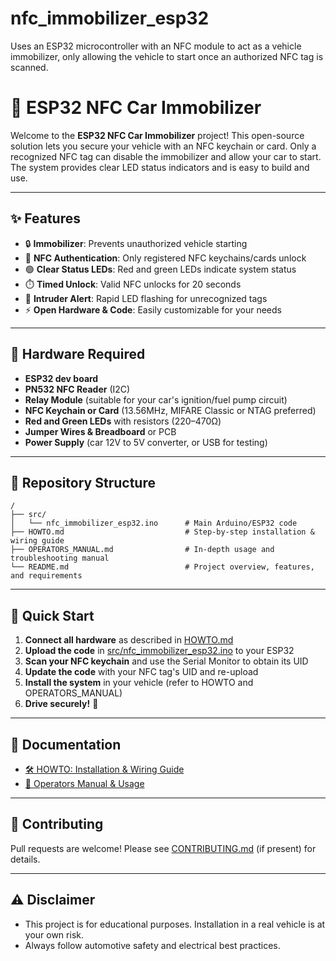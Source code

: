 # nfc_immobilizer_esp32
Uses an ESP32 microcontroller with an NFC module to act as a vehicle immobilizer, only allowing the vehicle to start once an authorized NFC tag is scanned. 

# 🚗 ESP32 NFC Car Immobilizer

Welcome to the **ESP32 NFC Car Immobilizer** project! This open-source solution lets you secure your vehicle with an NFC keychain or card. Only a recognized NFC tag can disable the immobilizer and allow your car to start. The system provides clear LED status indicators and is easy to build and use.

---

## ✨ Features

- 🔒 **Immobilizer**: Prevents unauthorized vehicle starting
- 🪪 **NFC Authentication**: Only registered NFC keychains/cards unlock
- 🟢 **Clear Status LEDs**: Red and green LEDs indicate system status
- ⏱️ **Timed Unlock**: Valid NFC unlocks for 20 seconds
- 🚨 **Intruder Alert**: Rapid LED flashing for unrecognized tags
- ⚡ **Open Hardware & Code**: Easily customizable for your needs

---

## 🧰 Hardware Required

- **ESP32 dev board**
- **PN532 NFC Reader** (I2C)
- **Relay Module** (suitable for your car's ignition/fuel pump circuit)
- **NFC Keychain or Card** (13.56MHz, MIFARE Classic or NTAG preferred)
- **Red and Green LEDs** with resistors (220–470Ω)
- **Jumper Wires & Breadboard** or PCB
- **Power Supply** (car 12V to 5V converter, or USB for testing)

---

## 📂 Repository Structure

```
/
├── src/
│   └── nfc_immobilizer_esp32.ino      # Main Arduino/ESP32 code
├── HOWTO.md                           # Step-by-step installation & wiring guide
├── OPERATORS_MANUAL.md                # In-depth usage and troubleshooting manual
└── README.md                          # Project overview, features, and requirements
```

---

## 🚦 Quick Start

1. **Connect all hardware** as described in [HOWTO.md](HOWTO.md)
2. **Upload the code** in [src/nfc_immobilizer_esp32.ino](src/nfc_immobilizer_esp32.ino) to your ESP32
3. **Scan your NFC keychain** and use the Serial Monitor to obtain its UID
4. **Update the code** with your NFC tag's UID and re-upload
5. **Install the system** in your vehicle (refer to HOWTO and OPERATORS_MANUAL)
6. **Drive securely!** 🚙

---

## 📖 Documentation

- [🛠️ HOWTO: Installation & Wiring Guide](HOWTO.md)
- [📗 Operators Manual & Usage](OPERATORS_MANUAL.md)

---

## 🙏 Contributing

Pull requests are welcome! Please see [CONTRIBUTING.md](CONTRIBUTING.md) (if present) for details.

---

## ⚠️ Disclaimer

- This project is for educational purposes. Installation in a real vehicle is at your own risk.
- Always follow automotive safety and electrical best practices.
